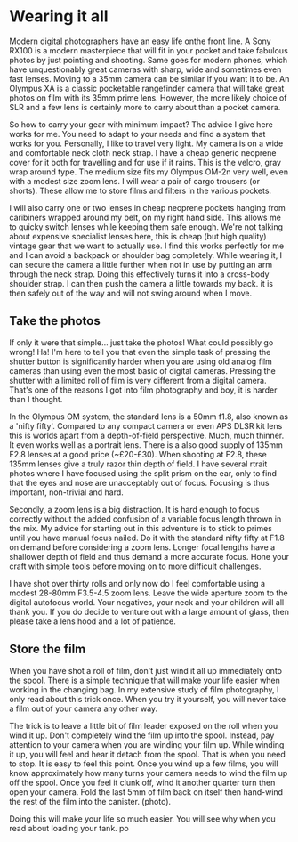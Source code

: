# Wearing it all

Modern digital photographers have an easy life onthe front line. A Sony RX100 is a modern masterpiece that will fit in your pocket and take fabulous photos by just pointing and shooting. Same goes for modern phones, which have unquestionably great cameras with sharp, wide and sometimes even fast lenses. Moving to a 35mm camera can be similar if you want it to be. An Olympus XA is a classic pocketable rangefinder camera that will take great photos on film with its 35mm prime lens. However, the more likely choice of SLR and a few lens is certainly more to carry about than a pocket camera.

So how to carry your gear with minimum impact? The advice I give here works for me. You need to adapt to your needs and find a system that works for you. Personally, I like to travel very light. My camera is on a wide and comfortable neck cloth neck strap. I have a cheap generic neoprene cover for it both for travelling and for use if it rains. This is the velcro, gray wrap around type. The medium size fits my Olympus OM-2n very well, even with a modest size zoom lens. I will wear a pair of cargo trousers (or shorts). These allow me to store films and filters in the various pockets.

I will also carry one or two lenses in cheap neoprene pockets hanging from caribiners wrapped around my belt, on my right hand side. This allows me to quicky switch lenses while keeping them safe enough. We're not talking about expensive specialist lenses here, this is cheap (but high quality) vintage gear that we want to actually use. I find this works perfectly for me and I can avoid a backpack or shoulder bag completely. While wearing it, I can secure the camera a little further when not in use by putting an arm through the neck strap. Doing this effectively turns it into a cross-body shoulder strap. I can then push the camera a little towards my back. it is then safely out of the way and will not swing around when I move.

## Take the photos

If only it were that simple... just take the photos! What could possibly go wrong! Ha! I'm here to tell you that even the simple task of pressing the shutter button is significantly harder when you are using old analog film cameras than using even the most basic of digital cameras. Pressing the shutter with a limited roll of film is very different from a digital camera. That's one of the reasons I got into film photography and boy, it is harder than I thought.

In the Olympus OM system, the standard lens is a 50mm f1.8, also known as a 'nifty fifty'. Compared to any compact camera or even APS DLSR kit lens this is worlds apart from a depth-of-field perspective. Much, much thinner. It even works well as a portrait lens. There is a also good supply of 135mm F2.8 lenses at a good price (~£20-£30). When shooting at F2.8, these 135mm lenses give a truly razor thin depth of field. I have several rtrait photos where I have focused using the split prism on the ear, only to find that the eyes and nose are unacceptably out of focus. Focusing is thus important, non-trivial and hard.

Secondly, a zoom lens is a big distraction. It is hard enough to focus correctly without the added confusion of a variable focus length thrown in the mix. My advice for starting out in this adventure is to stick to primes until you have manual focus nailed. Do it with the standard nifty fifty at F1.8 on demand before considering a zoom lens. Longer focal lengths have a shallower depth of field and thus demand a more accurate focus. Hone your craft with simple tools before moving on to more difficult challenges.

I have shot over thirty rolls and only now do I feel comfortable using a modest 28-80mm F3.5-4.5 zoom lens. Leave the wide aperture zoom to the digital autofocus world. Your negatives, your neck and your children will all thank you. If you do decide to venture out with a large amount of glass, then please take a lens hood and a lot of patience.

## Store the film

When you have shot a roll of film, don't just wind it all up immediately onto the spool. There is a simple technique that will make your life easier when working in the changing bag. In my extensive study of film photography, I only read about this trick once. When you try it yourself, you will never take a film out of your camera any other way.

The trick is to leave a little bit of film leader exposed on the roll when you wind it up. Don't completely wind the film up into the spool. Instead, pay attention to your camera when you are winding your film up. While winding it up, you will feel and hear it detach from the spool. That is when you need to stop. It is easy to feel this point. Once you wind up a few films, you will know approximately how many turns your camera needs to wind the film up off the spool. Once you feel it clunk off, wind it another quarter turn then open your camera. Fold the last 5mm of film back on itself then hand-wind the rest of the film into the canister. (photo).

Doing this will make your life so much easier. You will see why when you read about loading your tank.
po
